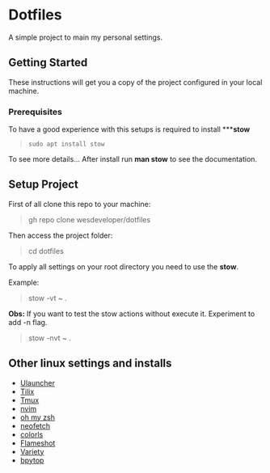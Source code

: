 # Dotfiles

A simple project to main my personal settings.

## Getting Started

These instructions will get you a copy of the project configured in your local machine.

### Prerequisites

To have a good experience with this setups is required to install *****stow**
> `sudo apt install stow`

To see more details... After install run **man stow** to see the documentation.

## Setup Project

First of all clone this repo to your machine:
> gh repo clone wesdeveloper/dotfiles

Then access the project folder:
> cd dotfiles

To apply all settings on your root directory you need to use the **stow**.

Example:
> stow -vt ~ .

**Obs:** If you want to test the stow actions without execute it. Experiment to add -n flag.
> stow -nvt ~ .

## Other linux settings and installs

* [Ulauncher](https://ulauncher.io/)
* [Tilix](https://gnunn1.github.io/tilix-web/)
* [Tmux](https://github.com/tmux/tmux/wiki)
* [nvim](https://github.com/neovim/neovim)
* [oh my zsh](https://github.com/ohmyzsh/ohmyzsh)
* [neofetch](https://github.com/dylanaraps/neofetch)
* [colorls](https://github.com/athityakumar/colorls)
* [Flameshot](https://github.com/flameshot-org/flameshot)
* [Variety](https://github.com/varietywalls/variety)
* [bpytop](https://github.com/aristocratos/bpytop)

